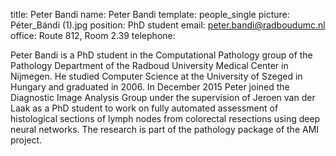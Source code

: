 title: Peter Bandi
name: Peter Bandi
template: people_single
picture: Péter_Bándi (1).jpg
position: PhD student
email: peter.bandi@radboudumc.nl
office: Route 812, Room 2.39
telephone: 

Peter Bandi is a PhD student in the Computational Pathology group of the Pathology Department of the Radboud University Medical Center in Nijmegen. He studied Computer Science at the University of Szeged in Hungary and graduated in 2006. In December 2015 Peter joined the Diagnostic Image Analysis Group under the supervision of Jeroen van der Laak as a PhD student to work on fully automated assessment of histological sections of lymph nodes from colorectal resections using deep neural networks. The research is part of the pathology package of the AMI project.

